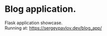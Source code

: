 <h1>Blog application.</h1>

Flask application showcase.<br>
Running at: https://sergeypavlov.dev/blog_app/
